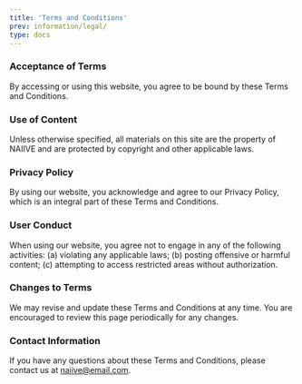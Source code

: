 ```yaml
---
title: 'Terms and Conditions'
prev: information/legal/
type: docs
---
```


### Acceptance of Terms

By accessing or using this website, you agree to be bound by these Terms and Conditions.

### Use of Content

Unless otherwise specified, all materials on this site are the property of NAIIVE and are protected by copyright and other applicable laws.

### Privacy Policy

By using our website, you acknowledge and agree to our Privacy Policy, which is an integral part of these Terms and Conditions.

### User Conduct

When using our website, you agree not to engage in any of the following activities: (a) violating any applicable laws; (b) posting offensive or harmful content; (c) attempting to access restricted areas without authorization.

### Changes to Terms

We may revise and update these Terms and Conditions at any time. You are encouraged to review this page periodically for any changes.

### Contact Information

If you have any questions about these Terms and Conditions, please contact us at naiive@email.com.
